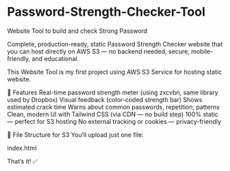 # Password-Strength-Checker-Tool
Website Tool to build and check Strong Password

Complete, production-ready, static Password Strength Checker website that you can host directly on AWS S3 — no backend needed, secure, mobile-friendly, and educational.

This Website Tool is my first project using AWS S3 Service for hosting static website.

🎯 Features
Real-time password strength meter (using zxcvbn, same library used by Dropbox)
Visual feedback (color-coded strength bar)
Shows estimated crack time
Warns about common passwords, repetition, patterns
Clean, modern UI with Tailwind CSS (via CDN — no build step)
100% static — perfect for S3 hosting
No external tracking or cookies — privacy-friendly


📁 File Structure for S3
You’ll upload just one file:

index.html

That’s it! ✅
